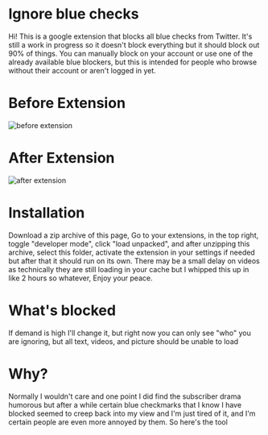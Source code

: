 # Ignore blue checks

Hi! This is a google extension that blocks all blue checks from Twitter. It's still a work in progress so it doesn't block everything but it should block out 90% of things. You can manually block on your account or use one of the already available blue blockers, but this is intended for people who browse without their account or aren't logged in yet.

# Before Extension
![before extension](https://user-images.githubusercontent.com/44739551/234305434-2418e7c2-6387-4791-964f-2302d794391e.png)

# After Extension 
![after extension](https://user-images.githubusercontent.com/44739551/234305447-ff161d63-1756-4c0d-81bc-85bdfe46a39b.png)

# Installation
Download a zip archive of this page, Go to your extensions, in the top right, toggle "developer mode", click "load unpacked", and after unzipping this archive, select this folder, activate the extension in your settings if needed but after that it should run on its own. There may be a small delay on videos as technically they are still loading in your cache but I whipped this up in like 2 hours so whatever, Enjoy your peace.

# What's blocked

If demand is high I'll change it, but right now you can only see "who" you are ignoring, but all text, videos, and picture should be unable to load

# Why?
Normally I wouldn't care and one point I did find the subscriber drama humorous but after a while certain blue checkmarks that I know I have blocked seemed to creep back into my view and I'm just tired of it, and I'm certain people are even more annoyed by them. So here's the tool
